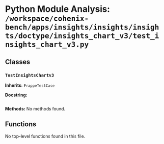 # Python Module Analysis: `/workspace/cohenix-bench/apps/insights/insights/insights/doctype/insights_chart_v3/test_insights_chart_v3.py`

## Classes

### `TestInsightsChartv3`
**Inherits:** `FrappeTestCase`


**Docstring:**
```

```

**Methods:**
No methods found.




## Functions

No top-level functions found in this file.
